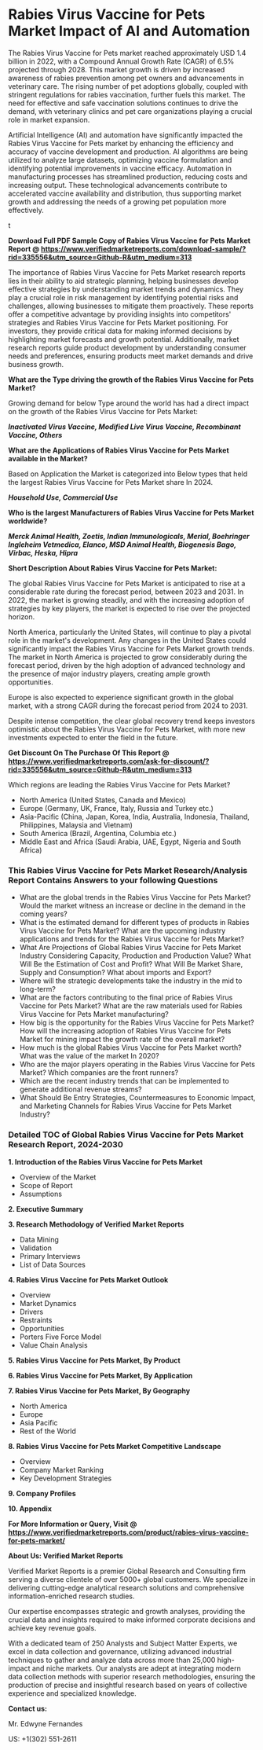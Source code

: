 <meta name="title" content="Global Rabies Virus Vaccine for Pets Market Impact of AI and Automation"><meta name="description" content="The Rabies Virus Vaccine for Pets market reached approximately USD 1.4 billion in 2022, with a Compound Annual Growth Rate (CAGR) of 6.5% projected through 2028. This "><meta name="title" content="Rabies Virus Vaccine for Pets Market Size, Share, Scope, Trends, Growth, Opportunities, Analysis, Forecast"><h1>Rabies Virus Vaccine for Pets Market Impact of AI and Automation</h1><p>The Rabies Virus Vaccine for Pets market reached approximately USD 1.4 billion in 2022, with a Compound Annual Growth Rate (CAGR) of 6.5% projected through 2028. This market growth is driven by increased awareness of rabies prevention among pet owners and advancements in veterinary care. The rising number of pet adoptions globally, coupled with stringent regulations for rabies vaccination, further fuels this market. The need for effective and safe vaccination solutions continues to drive the demand, with veterinary clinics and pet care organizations playing a crucial role in market expansion.</p><p>Artificial Intelligence (AI) and automation have significantly impacted the Rabies Virus Vaccine for Pets market by enhancing the efficiency and accuracy of vaccine development and production. AI algorithms are being utilized to analyze large datasets, optimizing vaccine formulation and identifying potential improvements in vaccine efficacy. Automation in manufacturing processes has streamlined production, reducing costs and increasing output. These technological advancements contribute to accelerated vaccine availability and distribution, thus supporting market growth and addressing the needs of a growing pet population more effectively.</p>t</p><p id="" class=""><strong>Download Full PDF Sample Copy of Rabies Virus Vaccine for Pets Market Report @ <a href="https://www.verifiedmarketreports.com/download-sample/?rid=335556&utm_source=Github-R&utm_medium=313" target="_blank">https://www.verifiedmarketreports.com/download-sample/?rid=335556&utm_source=Github-R&utm_medium=313</a></strong></p><p>The importance of&nbsp;Rabies Virus Vaccine for Pets Market research reports lies in their ability to aid strategic planning, helping businesses develop effective strategies by understanding market trends and dynamics. They play a crucial role in risk management by identifying potential risks and challenges, allowing businesses to mitigate them proactively. These reports offer a competitive advantage by providing insights into competitors' strategies and Rabies Virus Vaccine for Pets Market positioning. For investors, they provide critical data for making informed decisions by highlighting market forecasts and growth potential. Additionally, market research reports guide product development by understanding consumer needs and preferences, ensuring products meet market demands and drive business growth.</p><p><strong>What are the&nbsp;Type driving the growth of the Rabies Virus Vaccine for Pets Market?</strong></p><p id="" class="">Growing demand for below Type around the world has had a direct impact on the growth of the Rabies Virus Vaccine for Pets Market:</p><em><strong>Inactivated Virus Vaccine, Modified Live Virus Vaccine, Recombinant Vaccine, Others</strong></em></p><strong>What are the&nbsp;Applications&nbsp;of Rabies Virus Vaccine for Pets Market available in the Market?</strong></p><p id="" class="">Based on Application the Market is categorized into Below types that held the largest Rabies Virus Vaccine for Pets Market share In 2024.</p><em><strong>Household Use, Commercial Use</strong></em></p><strong>Who is the largest Manufacturers of Rabies Virus Vaccine for Pets Market worldwide?</strong></p><p><em><strong>Merck Animal Health, Zoetis, Indian Immunologicals, Merial, Boehringer Ingleheim Vetmedica, Elanco, MSD Animal Health, Biogenesis Bago, Virbac, Heska, Hipra</strong></em></p><p id="" class=""><strong>Short Description About Rabies Virus Vaccine for Pets Market:</strong></p><p>The global Rabies Virus Vaccine for Pets Market is anticipated to rise at a considerable rate during the forecast period, between 2023 and 2031. In 2022, the market is growing steadily, and with the increasing adoption of strategies by key players, the market is expected to rise over the projected horizon.</p><p>North America, particularly the United States, will continue to play a pivotal role in the market's development. Any changes in the United States could significantly impact the Rabies Virus Vaccine for Pets Market growth trends. The market in North America is projected to grow considerably during the forecast period, driven by the high adoption of advanced technology and the presence of major industry players, creating ample growth opportunities.</p><p>Europe is also expected to experience significant growth in the global market, with a strong CAGR during the forecast period from 2024 to 2031.</p><p>Despite intense competition, the clear global recovery trend keeps investors optimistic about the Rabies Virus Vaccine for Pets Market, with more new investments expected to enter the field in the future.</p><p id="" class=""><strong>Get Discount On The Purchase Of This Report @ <a href="https://www.verifiedmarketreports.com/ask-for-discount/?rid=335556&utm_source=Github-R&utm_medium=313" target="_blank">https://www.verifiedmarketreports.com/ask-for-discount/?rid=335556&utm_source=Github-R&utm_medium=313</a></strong></p>Which regions are leading the Rabies Virus Vaccine for Pets Market?</p><ul><li>North America (United States, Canada and Mexico)</li><li>Europe (Germany, UK, France, Italy, Russia and Turkey etc.)</li><li>Asia-Pacific (China, Japan, Korea, India, Australia, Indonesia, Thailand, Philippines, Malaysia and Vietnam)</li><li>South America (Brazil, Argentina, Columbia etc.)</li><li>Middle East and Africa (Saudi Arabia, UAE, Egypt, Nigeria and South Africa)</li></ul><h3 id="" class="">This Rabies Virus Vaccine for Pets Market Research/Analysis Report Contains Answers to your following Questions</h3><ul><li>What are the global trends in the Rabies Virus Vaccine for Pets Market? Would the market witness an increase or decline in the demand in the coming years?</li><li>What is the estimated demand for different types of products in Rabies Virus Vaccine for Pets Market? What are the upcoming industry applications and trends for the Rabies Virus Vaccine for Pets Market?</li><li>What Are Projections of Global Rabies Virus Vaccine for Pets Market Industry Considering Capacity, Production and Production Value? What Will Be the Estimation of Cost and Profit? What Will Be Market Share, Supply and Consumption? What about imports and Export?</li><li>Where will the strategic developments take the industry in the mid to long-term?</li><li>What are the factors contributing to the final price of Rabies Virus Vaccine for Pets Market? What are the raw materials used for Rabies Virus Vaccine for Pets Market manufacturing?</li><li>How big is the opportunity for the Rabies Virus Vaccine for Pets Market? How will the increasing adoption of Rabies Virus Vaccine for Pets Market for mining impact the growth rate of the overall market?</li><li>How much is the global Rabies Virus Vaccine for Pets Market worth? What was the value of the market In 2020?</li><li>Who are the major players operating in the Rabies Virus Vaccine for Pets Market? Which companies are the front runners?</li><li>Which are the recent industry trends that can be implemented to generate additional revenue streams?</li><li>What Should Be Entry Strategies, Countermeasures to Economic Impact, and Marketing Channels for Rabies Virus Vaccine for Pets Market Industry?</li></ul><h3 id="" class="">Detailed TOC of Global Rabies Virus Vaccine for Pets Market Research Report, 2024-2030</h3><p id="" class=""><strong>1. Introduction of the Rabies Virus Vaccine for Pets Market</strong></p><ul><li>Overview of the Market</li><li>Scope of Report</li><li>Assumptions</li></ul><p id="" class=""><strong>2. Executive Summary</strong></p><p id="" class=""><strong>3. Research Methodology of Verified Market Reports</strong></p><ul><li>Data Mining</li><li>Validation</li><li>Primary Interviews</li><li>List of Data Sources</li></ul><p id="" class=""><strong>4. Rabies Virus Vaccine for Pets Market Outlook</strong></p><ul><li>Overview</li><li>Market Dynamics</li><li>Drivers</li><li>Restraints</li><li>Opportunities</li><li>Porters Five Force Model</li><li>Value Chain Analysis</li></ul><p id="" class=""><strong>5. Rabies Virus Vaccine for Pets Market, By Product</strong></p><p id="" class=""><strong>6. Rabies Virus Vaccine for Pets Market, By Application</strong></p><p id="" class=""><strong>7. Rabies Virus Vaccine for Pets Market, By Geography</strong></p><ul><li>North America</li><li>Europe</li><li>Asia Pacific</li><li>Rest of the World</li></ul><p id="" class=""><strong>8. Rabies Virus Vaccine for Pets Market Competitive Landscape</strong></p><ul><li>Overview</li><li>Company Market Ranking</li><li>Key Development Strategies</li></ul><p id="" class=""><strong>9. Company Profiles</strong></p><p id="" class=""><strong>10. Appendix</strong></p><p id="" class=""><strong>For More Information or Query, Visit @ <a href="https://www.verifiedmarketreports.com/product/rabies-virus-vaccine-for-pets-market/" target="_blank">https://www.verifiedmarketreports.com/product/rabies-virus-vaccine-for-pets-market/</a></strong></p><p id="" class=""><strong>About Us: Verified Market Reports</strong></p><p id="" class="">Verified Market Reports is a premier Global Research and Consulting firm serving a diverse clientele of over 5000+ global customers. We specialize in delivering cutting-edge analytical research solutions and comprehensive information-enriched research studies.</p><p id="" class="">Our expertise encompasses strategic and growth analyses, providing the crucial data and insights required to make informed corporate decisions and achieve key revenue goals.</p><p id="" class="">With a dedicated team of 250 Analysts and Subject Matter Experts, we excel in data collection and governance, utilizing advanced industrial techniques to gather and analyze data across more than 25,000 high-impact and niche markets. Our analysts are adept at integrating modern data collection methods with superior research methodologies, ensuring the production of precise and insightful research based on years of collective experience and specialized knowledge.</p><p id="" class=""><strong>Contact us:</strong></p><p id="" class="">Mr. Edwyne Fernandes</p><p id="" class="">US: +1(302) 551-2611</p>